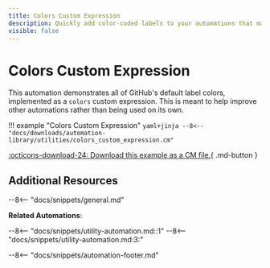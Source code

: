 ```yaml
---
title: Colors Custom Expression
description: Quickly add color-coded labels to your automations that match the GitHub UI.
visible: false
---
```

# Colors Custom Expression

This automation demonstrates all of GitHub's default label colors, implemented as a `colors` custom expression. This is meant to help improve other automations rather than being used on its own.

!!! example "Colors Custom Expression"
    ```yaml+jinja
    --8<-- "docs/downloads/automation-library/utilities/colors_custom_expression.cm"
    ```
    <div class="result" markdown>
      <span>
      [:octicons-download-24: Download this example as a CM file.](/downloads/automation-library/utilities/colors_custom_expression.cm){ .md-button }
      </span>
    </div>

## Additional Resources

--8<-- "docs/snippets/general.md"

**Related Automations**:

--8<-- "docs/snippets/utility-automation.md::1"
--8<-- "docs/snippets/utility-automation.md:3:"

--8<-- "docs/snippets/automation-footer.md"

